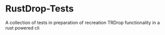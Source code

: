 # RustDrop-Tests
A collection of tests in preparation of recreation TRDrop functionality in a rust powered cli
